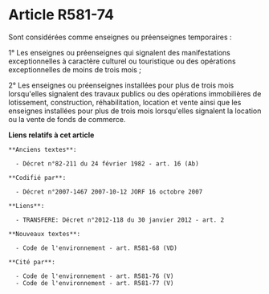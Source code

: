 # Article R581-74

Sont considérées comme enseignes ou préenseignes temporaires :

1° Les enseignes ou préenseignes qui signalent des manifestations exceptionnelles à caractère culturel ou touristique ou des
opérations exceptionnelles de moins de trois mois ;

2° Les enseignes ou préenseignes installées pour plus de trois mois lorsqu'elles signalent des travaux publics ou des
opérations immobilières de lotissement, construction, réhabilitation, location et vente ainsi que les enseignes installées
pour plus de trois mois lorsqu'elles signalent la location ou la vente de fonds de commerce.

**Liens relatifs à cet article**

	**Anciens textes**:

	  - Décret n°82-211 du 24 février 1982 - art. 16 (Ab)

	**Codifié par**:

	  - Décret n°2007-1467 2007-10-12 JORF 16 octobre 2007

	**Liens**:

	  - TRANSFERE: Décret n°2012-118 du 30 janvier 2012 - art. 2

	**Nouveaux textes**:

	  - Code de l'environnement - art. R581-68 (VD)

	**Cité par**:

	  - Code de l'environnement - art. R581-76 (V)
	  - Code de l'environnement - art. R581-77 (V)
